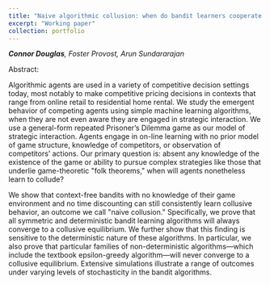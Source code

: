 ```yaml
---
title: "Naive algorithmic collusion: when do bandit learners cooperate and when do they compete?"
excerpt: "Working paper"
collection: portfolio
---
```

_**Connor Douglas**, Foster Provost, Arun Sundararajan_

Abstract:

Algorithmic agents are used in a variety of competitive decision settings today, most notably to make
competitive pricing decisions in contexts that range from online retail to residential home rental. We study
the emergent behavior of competing agents using simple machine learning algorithms, when they are not
even aware they are engaged in strategic interaction. We use a general-form repeated Prisoner’s Dilemma
game as our model of strategic interaction. Agents engage in on-line learning with no prior model of game
structure, knowledge of competitors, or observation of competitors’ actions. Our primary question is: absent
any knowledge of the existence of the game or ability to pursue complex strategies like those that underlie
game-theoretic "folk theorems," when will agents nonetheless learn to collude?

We show that context-free bandits with no knowledge of their game environment and no time discounting
can still consistently learn collusive behavior, an outcome we call "naive collusion." Specifically, we prove that
all symmetric and deterministic bandit learning algorithms will always converge to a collusive equilibrium.
We further show that this finding is sensitive to the deterministic nature of these algorithms. In particular, we
also prove that particular families of non-deterministic algorithms—which include the textbook epsilon-greedy
algorithm—will never converge to a collusive equilibrium. Extensive simulations illustrate a range of outcomes
under varying levels of stochasticity in the bandit algorithms.